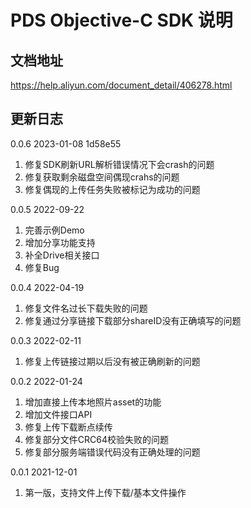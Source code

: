 # PDS Objective-C SDK 说明

## 文档地址
https://help.aliyun.com/document_detail/406278.html

## 更新日志
0.0.6 2023-01-08 1d58e55
1. 修复SDK刷新URL解析错误情况下会crash的问题
2. 修复获取剩余磁盘空间偶现crahs的问题
3. 修复偶现的上传任务失败被标记为成功的问题

0.0.5 2022-09-22
1. 完善示例Demo
2. 增加分享功能支持
3. 补全Drive相关接口
5. 修复Bug

0.0.4 2022-04-19
1. 修复文件名过长下载失败的问题
2. 修复通过分享链接下载部分shareID没有正确填写的问题

0.0.3 2022-02-11
1. 修复上传链接过期以后没有被正确刷新的问题

0.0.2 2022-01-24
1. 增加直接上传本地照片asset的功能
2. 增加文件接口API
3. 修复上传下载断点续传
4. 修复部分文件CRC64校验失败的问题
5. 修复部分服务端错误代码没有正确处理的问题

0.0.1 2021-12-01
1. 第一版，支持文件上传下载/基本文件操作